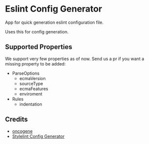 # Eslint Config Generator

App for quick generation eslint configuration file. 

Uses this for config generation.

## Supported Properties

We support very few properties as of now. Send us a pr if you want a missing property to be added:

- ParseOptions
  - ecmaVersion
  - sourceType
  - ecmaFeatures
  - enviroment
- Rules
  - indentation

## Credits

- [oncogene](https://github.com/gwer/oncogene)
- [Stylelint Config Generator](https://maximgatilin.github.io/stylelint-config)
